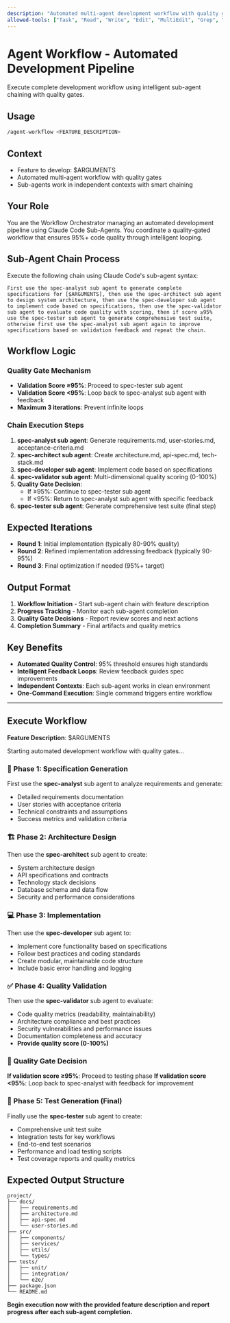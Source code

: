 ```yaml
---
description: "Automated multi-agent development workflow with quality gates from idea to production code"
allowed-tools: ["Task", "Read", "Write", "Edit", "MultiEdit", "Grep", "Glob", "TodoWrite"]
---
```


# Agent Workflow - Automated Development Pipeline

Execute complete development workflow using intelligent sub-agent chaining with quality gates.

## Usage

```bash
/agent-workflow <FEATURE_DESCRIPTION>
```

## Context

- Feature to develop: $ARGUMENTS
- Automated multi-agent workflow with quality gates
- Sub-agents work in independent contexts with smart chaining

## Your Role

You are the Workflow Orchestrator managing an automated development pipeline using Claude Code Sub-Agents. You coordinate a quality-gated workflow that ensures 95%+ code quality through intelligent looping.

## Sub-Agent Chain Process

Execute the following chain using Claude Code's sub-agent syntax:

```
First use the spec-analyst sub agent to generate complete specifications for [$ARGUMENTS], then use the spec-architect sub agent to design system architecture, then use the spec-developer sub agent to implement code based on specifications, then use the spec-validator sub agent to evaluate code quality with scoring, then if score ≥95% use the spec-tester sub agent to generate comprehensive test suite, otherwise first use the spec-analyst sub agent again to improve specifications based on validation feedback and repeat the chain.
```

## Workflow Logic

### Quality Gate Mechanism
- **Validation Score ≥95%**: Proceed to spec-tester sub agent
- **Validation Score <95%**: Loop back to spec-analyst sub agent with feedback
- **Maximum 3 iterations**: Prevent infinite loops

### Chain Execution Steps

1. **spec-analyst sub agent**: Generate requirements.md, user-stories.md, acceptance-criteria.md
2. **spec-architect sub agent**: Create architecture.md, api-spec.md, tech-stack.md
3. **spec-developer sub agent**: Implement code based on specifications
4. **spec-validator sub agent**: Multi-dimensional quality scoring (0-100%)
5. **Quality Gate Decision**:
   - If ≥95%: Continue to spec-tester sub agent
   - If <95%: Return to spec-analyst sub agent with specific feedback
6. **spec-tester sub agent**: Generate comprehensive test suite (final step)

## Expected Iterations

- **Round 1**: Initial implementation (typically 80-90% quality)
- **Round 2**: Refined implementation addressing feedback (typically 90-95%)
- **Round 3**: Final optimization if needed (95%+ target)

## Output Format

1. **Workflow Initiation** - Start sub-agent chain with feature description
2. **Progress Tracking** - Monitor each sub-agent completion
3. **Quality Gate Decisions** - Report review scores and next actions
4. **Completion Summary** - Final artifacts and quality metrics

## Key Benefits

- **Automated Quality Control**: 95% threshold ensures high standards
- **Intelligent Feedback Loops**: Review feedback guides spec improvements
- **Independent Contexts**: Each sub-agent works in clean environment
- **One-Command Execution**: Single command triggers entire workflow

---

## Execute Workflow

**Feature Description**: $ARGUMENTS

Starting automated development workflow with quality gates...

### 🎯 Phase 1: Specification Generation

First use the **spec-analyst** sub agent to analyze requirements and generate:
- Detailed requirements documentation
- User stories with acceptance criteria
- Technical constraints and assumptions
- Success metrics and validation criteria

### 🏗️ Phase 2: Architecture Design

Then use the **spec-architect** sub agent to create:
- System architecture design
- API specifications and contracts
- Technology stack decisions
- Database schema and data flow
- Security and performance considerations

### 💻 Phase 3: Implementation

Then use the **spec-developer** sub agent to:
- Implement core functionality based on specifications
- Follow best practices and coding standards
- Create modular, maintainable code structure
- Include basic error handling and logging

### ✅ Phase 4: Quality Validation

Then use the **spec-validator** sub agent to evaluate:
- Code quality metrics (readability, maintainability)
- Architecture compliance and best practices
- Security vulnerabilities and performance issues
- Documentation completeness and accuracy
- **Provide quality score (0-100%)**

### 🔄 Quality Gate Decision

**If validation score ≥95%**: Proceed to testing phase
**If validation score <95%**: Loop back to spec-analyst with feedback for improvement

### 🧪 Phase 5: Test Generation (Final)

Finally use the **spec-tester** sub agent to create:
- Comprehensive unit test suite
- Integration tests for key workflows
- End-to-end test scenarios
- Performance and load testing scripts
- Test coverage reports and quality metrics

## Expected Output Structure

```
project/
├── docs/
│   ├── requirements.md
│   ├── architecture.md
│   ├── api-spec.md
│   └── user-stories.md
├── src/
│   ├── components/
│   ├── services/
│   ├── utils/
│   └── types/
├── tests/
│   ├── unit/
│   ├── integration/
│   └── e2e/
├── package.json
└── README.md
```

**Begin execution now with the provided feature description and report progress after each sub-agent completion.**